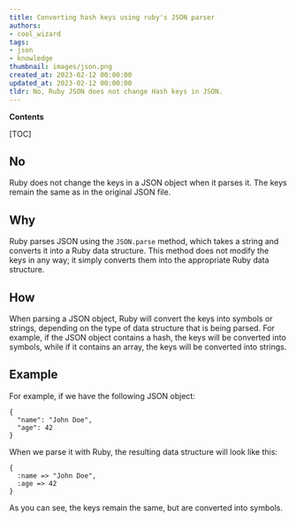 ```yaml
---
title: Converting hash keys using ruby's JSON parser
authors:
- cool_wizard
tags:
- json
- knowledge
thumbnail: images/json.png
created_at: 2023-02-12 00:00:00
updated_at: 2023-02-12 00:00:00
tldr: No, Ruby JSON does not change Hash keys in JSON.
---
```


**Contents**

[TOC]

## No

Ruby does not change the keys in a JSON object when it parses it. The keys remain the same as in the original JSON file.

## Why

Ruby parses JSON using the `JSON.parse` method, which takes a string and converts it into a Ruby data structure. This method does not modify the keys in any way; it simply converts them into the appropriate Ruby data structure.

## How

When parsing a JSON object, Ruby will convert the keys into symbols or strings, depending on the type of data structure that is being parsed. For example, if the JSON object contains a hash, the keys will be converted into symbols, while if it contains an array, the keys will be converted into strings.

## Example

For example, if we have the following JSON object:

```
{
  "name": "John Doe",
  "age": 42
}
```

When we parse it with Ruby, the resulting data structure will look like this:

```
{
  :name => "John Doe",
  :age => 42
}
```

As you can see, the keys remain the same, but are converted into symbols.
